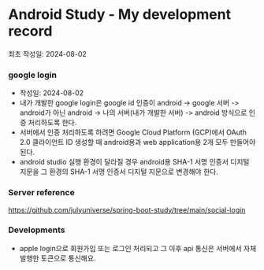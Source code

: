 # Android Study - My development record

최초 작성일: 2024-08-02

### google login

- 작성일: 2024-08-02
- 내가 개발한 google login은 google id 인증이 android -> google 서버 -> android가 아닌 android -> 나의 서버(내가 개발한 서버) -> android 방식으로 인증 처리하도록 한다.
- 서버에서 인증 처리하도록 하려면 Google Cloud Platform (GCP)에서 OAuth 2.0 클라이언트 ID 생성할 때 android용과 web application용 2개 모두 만들어야 된다.
- android studio 실행 환경이 달라질 경우 android용 SHA-1 서명 인증서 디지털 지문을 그 환경의 SHA-1 서명 인증서 디지털 지문으로 변경해야 한다.

### Server reference

https://github.com/julyuniverse/spring-boot-study/tree/main/social-login

### Developments

- apple login으로 회원가입 또는 로그인 처리되고 그 이후 api 통신은 서버에서 자체 발행한 토큰으로 통신해요.
